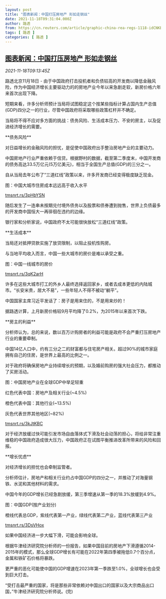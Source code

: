 ```yaml
---
layout: post
title: "图表新闻：中国打压房地产 形如走钢丝"
date: 2021-11-18T09:31:04.000Z
author: 路透
from: https://cn.reuters.com/article/graphic-china-rea-regs-1118-idCNKBS2I30QM
tags: [ 路透 ]
categories: [ 路透 ]
---
```

<!--1637227864000-->
[图表新闻：中国打压房地产 形如走钢丝](https://cn.reuters.com/article/graphic-china-rea-regs-1118-idCNKBS2I30QM)
------

<div>
<div><i>2021-11-18T09:13:45Z</i></div><p>路透北京11月18日 - 由于中国政府打击投机者和负债较高的开发商以降低金融风险，作为中国经济增长主要驱动力的的房地产业今年以来急剧走软，新房价格六年来首次出现下降。</p><p>短期来看，许多分析师预计当局将试图稳定这个按某些指标计算占国内生产总值(GDP)四分之一的行业，尽管中国政府将采取哪些政策杠杆并不确定。</p><p>当局将不得不应对多方面的挑战：债务风险、生活成本压力、不安的房主，以及促进经济增长的需要。</p><p>**债务风险**</p><p>对日益增长的金融风险的担忧，是促使中国政府出手整治房地产业的主要动力。</p><p>中国房地产行业严重依赖于信贷。根据野村的数据，截至第二季度末，中国开发商的债务高达33.5万亿元(5万亿美元)，相当于全国生产总值(GDP)的三分之一。</p><p>自从当局去年公布了“三道红线”政策以来，许多开发商已经变得极度缺乏现金。</p><p>图：中国大城市住房成本远远高于收入水平</p><p><a href="https://tmsnrt.rs/3pHbYSN">tmsnrt.rs/3pHbYSN</a></p><p>随后发生了一连串未按期兑付境外债务以及股票和债券遭到抛售，世界上负债最多的开发商中国恒大一再徘徊在违约的边缘。</p><p>银行家和分析家说，中国政府不太可能很快放松“三道红线”政策。</p><p>**生活成本**</p><p>当局还对抵押贷款实施了放贷限制，以阻止投机性购房。</p><p>与当地平均收入而言，中国一些大城市的房价是难以承受之重。</p><p>图：中国一线城市的房价</p><p><a href="https://tmsnrt.rs/3qK2arH">tmsnrt.rs/3qK2arH</a></p><p>许多在这些大城市打工的外乡人最终选择返回家乡，或者去成本更低的内陆城市。“长安米贵，居大不易”，一些年轻人不得不被动“躺平”。</p><p>中国国家主席习近平发话了：房子是用来住的，不是用来炒的！</p><p>据路透计算，上月新房价格较9月平均降了0.2%，为2015年以来首次下跌。</p><p>**房主的利益**</p><p>分析师认为，总的来说，数以百万计购房者的利益可能是政府不会严重打压房地产行业的重要牵制。</p><p>中国14亿人口中，约有三分之二的财富都与住宅房产相关。超过90%的城市家庭拥有自己的住房，是世界上最高的比例之一。</p><p>对于政府将确保房地产业持续增长的预期，以及婚前购房的强大社会压力，都推动了买房活动。</p><p>图：中国房地产业在全球GDP中举足轻重</p><p>红色代表中国：房地产及相关行业(~4.5%)</p><p>橙色代表中国：其他行业(~13.5%)</p><p>灰色代表世界其他地区(~82%)</p><p><a href="https://tmsnrt.rs/3kJtKBC">tmsnrt.rs/3kJtKBC</a></p><p>对于经济放缓过快可能引发市场自由落体式下滑及社会动荡的担心，将给非常注重维稳的中国政府造成很大压力，中国政府正在试图平衡推进改革所带来的风险和回报。</p><p>**增长忧虑**</p><p>对经济增长的担忧也会牵制监管者。</p><p>分析师估计，房地产和相关行业约占中国GDP的四分之一，并推动了对海量钢铁、水泥和其他材料的需求。</p><p>中国今年的GDP增长已经急剧放缓，第三季增速从第一季的18.3%放缓到4.9%。</p><p>图：中国GDP(按产业划分)</p><p>橙线代表总GDP，紫线代表第一产业，绿线代表第二产业，蓝线代表第三产业</p><p><a href="https://tmsnrt.rs/3DsVHox">tmsnrt.rs/3DsVHox</a></p><p>如果中国经济进一步大幅下滑，可能会影响全球。</p><p>根据牛津经济研究院分析师的一份报告，如果中国目前的房地产下滑遵循2014-2015年的模式，那么全球GDP增长有可能在2022年第四季被拖低0.7个百分点，金属和铁矿石价格将暴跌。</p><p>更严重的恶化可能使中国的GDP增速在2023年第一季跌至1.0%，全球增长也会受到巨大打击。</p><p>“受打击最严重的国家，将是那些非常依赖对中国出口的国家以及大宗商品出口国，”牛津经济研究院分析师说。(完)</p>
</div>
